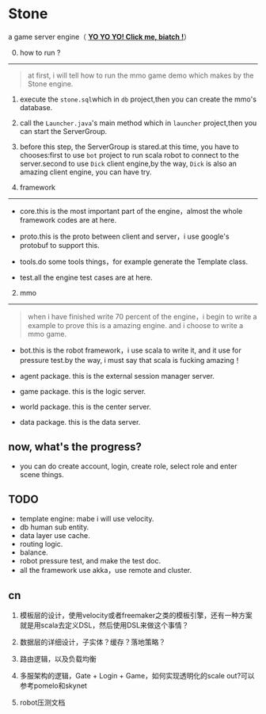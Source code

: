 Stone
=====
a game server engine（
[**YO YO YO! Click me, biatch !**](https://github.com/crazyjohn/Stone/wiki)）

0. how to run ?
----------
> at first, i will tell how to run the mmo game demo which makes by the Stone engine.

1. execute the `stone.sql`which in `db` project,then you can create the mmo's database.

2. call the `Launcher.java`'s main method which in `launcher` project,then you can start the ServerGroup.

3. before this step, the ServerGroup is stared.at this time, you have to chooses:first to use `bot` project to run scala robot to connect to the server.second to use `Dick` client engine,by the way, `Dick` is also an amazing client engine, you can have try.


1. framework 
----------
- core.this is the most important part of the engine，almost the whole framework codes are at here.

- proto.this is the proto between client and server，i use google's protobuf to support this.

- tools.do some tools things，for example generate the Template class.

- test.all the engine test cases are at here.

2. mmo
----------
> when i have finished write 70 percent of the engine，i begin to write a example to prove this is a amazing engine. and i choose to write a mmo game.

- bot.this is the robot framework，i use scala to write it, and it use for pressure test.by the way, i must say that scala is fucking amazing！

- agent package. this is the external session manager server.

- game package. this is the logic server.

- world package. this is the center server.

- data package. this is the data server.


now, what's the progress?
----------
- you can do create account, login, create role, select role and enter scene things.



TODO
----------
- template engine: mabe i will use velocity.
- db human sub entity.
- data layer use cache.
- routing logic.
- balance.
- robot pressure test, and make the test doc.
- all the framework use akka，use remote and cluster.


cn
----------
1. 模板层的设计，使用velocity或者freemaker之类的模板引擎，还有一种方案就是用scala去定义DSL，然后使用DSL来做这个事情？

2. 数据层的详细设计，子实体？缓存？落地策略？

3. 路由逻辑，以及负载均衡

4. 多服架构的逻辑，Gate + Login + Game，如何实现透明化的scale out?可以参考pomelo和skynet

5. robot压测文档